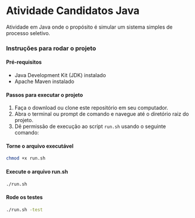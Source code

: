 # Atividade Candidatos Java

Atividade em Java onde o propósito é simular um sistema simples de processo seletivo.

### Instruções para rodar o projeto

#### Pré-requisitos
- Java Development Kit (JDK) instalado
- Apache Maven instalado

#### Passos para executar o projeto

1. Faça o download ou clone este repositório em seu computador.
2. Abra o terminal ou prompt de comando e navegue até o diretório raiz do projeto.
3. Dê permissão de execução ao script `run.sh` usando o seguinte comando:

#### Torne o arquivo executável

```bash
chmod +x run.sh 
```

#### Execute o arquivo run.sh

```bash
./run.sh
```


#### Rode os testes

```bash
./run.sh -test
```